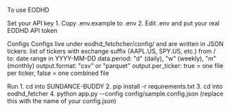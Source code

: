 To use EODHD

Set your API key
    1. Copy .env.example to .env
    2. Edit .env and put your real EODHD API token

Configs
    Configs live under eodhd_fetchcher/config/ and are written in JSON
    tickers: list of tickers with exchange suffix (AAPL.US, SPY.US, etc.)
    from / to: date range in YYYY-MM-DD
    data.period: "d" (daily), "w" (weekly), "m" (monthly)
    output.format: "csv" or "parquet"
    output.per_ticker: true = one file per ticker, false = one combined file

Run
    1. cd into SUNDANCE-BUDDY
        2. pip install -r requirements.txt
    3. cd into eodhd_fetcher
       4. python app.py --config config/sample.config.json (replace this with the name of your config.json)

